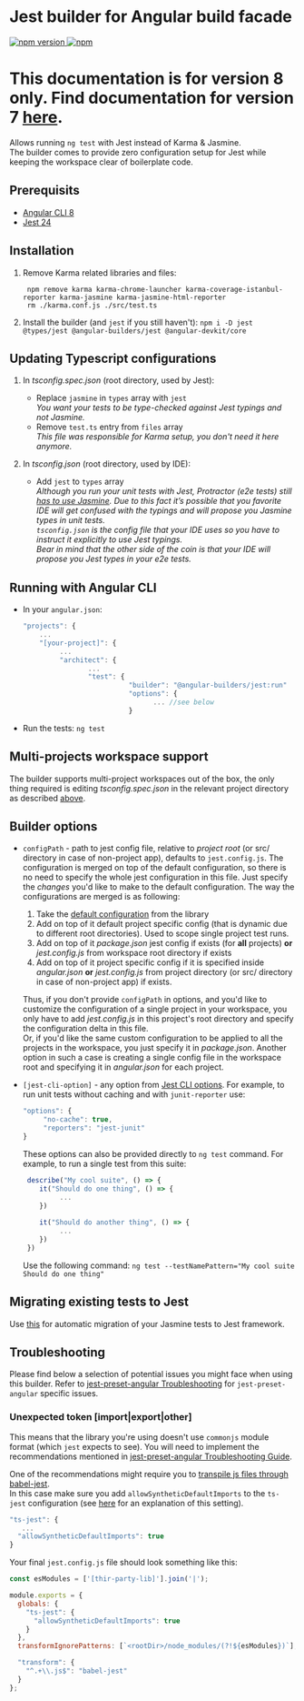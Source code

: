 # Jest builder for Angular build facade
[![npm version](https://img.shields.io/npm/v/@angular-builders/jest.svg) ![npm](https://img.shields.io/npm/dm/@angular-builders/jest.svg)](https://www.npmjs.com/package/@angular-builders/jest)

# This documentation is for version 8 only. Find documentation for version 7 [here](https://github.com/meltedspark/angular-builders/blob/7.x.x/packages/jest/README.md).

Allows running `ng test` with Jest instead of Karma & Jasmine.  
The builder comes to provide zero configuration setup for Jest while keeping the workspace clear of boilerplate code.

## Prerequisits
  - [Angular CLI 8](https://www.npmjs.com/package/@angular/cli)
  - [Jest 24](https://www.npmjs.com/package/jest)
  
## Installation
1. Remove Karma related libraries and files:
   ```Shell
	npm remove karma karma-chrome-launcher karma-coverage-istanbul-reporter karma-jasmine karma-jasmine-html-reporter
	rm ./karma.conf.js ./src/test.ts
   ```
2. Install the builder (and `jest` if you still haven't): `npm i -D jest @types/jest @angular-builders/jest @angular-devkit/core`

## Updating Typescript configurations
1. In _tsconfig.spec.json_ (root directory, used by Jest): 
   - Replace `jasmine` in `types` array with `jest`  
     _You want your tests to be type-checked against Jest typings and not Jasmine._
   - Remove `test.ts` entry from `files` array  
     _This file was responsible for Karma setup, you don't need it here anymore._

2. In  _tsconfig.json_ (root directory, used by IDE): 
   - Add `jest` to `types` array  
     _Although you run your unit tests with Jest, Protractor (e2e tests) still [has to use Jasmine](https://github.com/angular/protractor/issues/3889). Due to this fact it’s possible that you favorite IDE will get confused with the typings and will propose you Jasmine types in unit tests.  
    `tsconfig.json` is the config file that your IDE uses so you have to instruct it explicitly to use Jest typings.  
     Bear in mind that the other side of the coin is that your IDE will propose you Jest types in your e2e tests._

## Running with Angular CLI
  - In your `angular.json`:
     ```js
     "projects": {
         ...
         "[your-project]": {
              ...
              "architect": {
                     ...
                     "test": {
                               "builder": "@angular-builders/jest:run"
                               "options": {
                                     ... //see below
                               }
      ```
  - Run the tests: `ng test`  
  
## Multi-projects workspace support
The builder supports multi-project workspaces out of the box, the only thing required is editing _tsconfig.spec.json_ in the relevant project directory as described [above](#updating-typescript-configurations).
  
## Builder options
 - `configPath` - path to jest config file, relative to _project root_ (or src/ directory in case of non-project app), defaults to `jest.config.js`. 
   The configuration is merged on top of the default configuration, so there is no need to specify the whole jest configuration in this file. Just specify the _changes_ you'd like to make to the default configuration.
   The way the configurations are merged is as following:
   1. Take the [default configuration](https://github.com/angular-builders/jest/blob/master/src/jest-config/default-config.ts) from the library
   2. Add on top of it default project specific config (that is dynamic due to different root directories). Used to scope single project test runs.
   3. Add on top of it _package.json_ jest config if exists (for **all** projects)
   **or** 
   _jest.config.js_ from workspace root directory if exists
   4. Add on top of it project specific config if it is specified inside _angular.json_
   **or**
    _jest.config.js_ from project directory (or src/ directory in case of non-project app) if exists.  

   Thus, if you don't provide `configPath` in options, and you'd like to customize the configuration of a single project in your workspace, you only have to add _jest.config.js_ in this project's root directory and specify the configuration delta in this file.  
   Or, if you'd like the same custom configuration to be applied to all the projects in the workspace, you just specify it in _package.json_. Another option in such a case is creating a single config file in the workspace root and specifying it in _angular.json_ for each project.
 - `[jest-cli-option]` - any option from [Jest CLI options](https://jestjs.io/docs/en/cli.html). For example, to run unit tests without caching and with `junit-reporter` use:
   ```js
   "options": {
		"no-cache": true,
		"reporters": "jest-junit"
   }   
   ```
   These options can also be provided directly to `ng test` command. For example, to run a single test from this suite:
   ```js
    describe("My cool suite", () => {
       it("Should do one thing", () => {
    		...
       })
       
       it("Should do another thing", () => {
    		...
       })
    })
   ```
   Use the following command: `ng test --testNamePattern="My cool suite Should do one thing"`
   
## Migrating existing tests to Jest
Use [this](https://jestjs.io/docs/en/migration-guide) for automatic migration of your Jasmine tests to Jest framework.

## Troubleshooting

Please find below a selection of potential issues you might face when using this builder. Refer to [jest-preset-angular Troubleshooting](https://github.com/thymikee/jest-preset-angular) for  `jest-preset-angular` specific issues.

### Unexpected token [import|export|other]

This means that the library you're using doesn't use `commonjs` module format (which `jest` expects to see). You will need to implement the recommendations mentioned in [jest-preset-angular Troubleshooting Guide](https://github.com/thymikee/jest-preset-angular#unexpected-token-importexportother).

One of the recommendations might require you to [transpile js files through babel-jest](https://github.com/thymikee/jest-preset-angular#transpile-js-files-through-babel-jest).  
In this case make sure you add `allowSyntheticDefaultImports` to the `ts-jest` configuration (see [here](https://github.com/7leads/ngx-cookie-service/issues/39) for an explanation of this setting).

```js
"ts-jest": {
   ...
  "allowSyntheticDefaultImports": true
}
```

Your final `jest.config.js` file should look something like this:

```js
const esModules = ['[thir-party-lib]'].join('|');

module.exports = {
  globals: {
    "ts-jest": {
      "allowSyntheticDefaultImports": true
    }
  },
  transformIgnorePatterns: [`<rootDir>/node_modules/(?!${esModules})`],

  "transform": {
    "^.+\\.js$": "babel-jest"
  }
};
```
